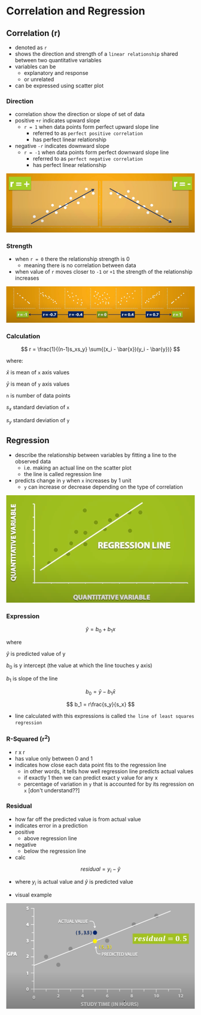 # Correlation and Regression

## Correlation (r)

* denoted as `r`
* shows the direction and strength of a `linear relationship` shared between two quantitative variables
* variables can be
  * explanatory and response
  * or unrelated
* can be expressed using scatter plot

### Direction

* correlation show the direction or slope of set of data
* positive `+r` indicates upward slope
  * `r = 1` when data points form perfect upward slope line
    * referred to as `perfect positive correlation`
    * has perfect linear relationship
* negative `-r` indicates downward slope
  * `r = -1` when data points form perfect downward slope line
    * referred to as `perfect negative correlation`
    * has perfect linear relationship

![Image Correlation Direction](img/005.correlation_and_regression-1003085730.png)

### Strength

* when `r = 0` there the relationship strength is 0
  * meaning there is no correlation between data 
* when value of `r` moves closer to `-1` or `+1` the strength of the relationship increases

![Image Correlation Strength](img/005.correlation_and_regression-1003090359.png)

### Calculation

$$
r = \frac{1}{(n-1)s_xs_y} \sum{(x_i - \bar{x})(y_i - \bar{y})}
$$

where:

$\bar{x}$ is mean of `x` axis values

$\bar{y}$ is mean of `y` axis values

`n` is number of data points

$s_x$ standard deviation of `x`

$s_y$ standard deviation of `y`

## Regression

* describe the relationship between variables by fitting a line to the observed data
  * i.e. making an actual line on the scatter plot
  * the line is called regression line
* predicts change in `y` when `x` increases by 1 unit
  * `y` can increase or decrease depending on the type of correlation

![Image Regression](img/005.correlation_and_regression-1003092334.png)

### Expression

$$
\hat{y} = b_0 + b_1x
$$

where

$\hat{y}$ is predicted value of y

$b_0$ is y intercept (the value at which the line touches y axis)

$b_1$ is slope of the line

$$
b_0 = \bar{y} - b_1\bar{x}
$$

$$
b_1 = r\frac{s_y}{s_x}
$$

* line calculated with this expressions is called `the line of least squares regression`

### R-Squared (r<sup>2</sup>)

* r x r
* has value only between 0 and 1
* indicates how close each data point fits to the regression line
  * in other words, it tells how well regression line predicts actual values
  * if exactly 1 then we can predict exact y value for any x
  * percentage of variation in `y` that is accounted for by its regression on `x` [don't understand??]

### Residual

* how far off the predicted value is from actual value
* indicates error in a prediction
* positive
  * above regression line
* negative
  * below the regression line
* calc

$$
residual = y_i - \hat{y}
$$

 * where $y_i$ is actual value and $\hat{y}$ is predicted value

* visual example

![Image Residual](img/005.correlation_and_regression-1003104220.png)